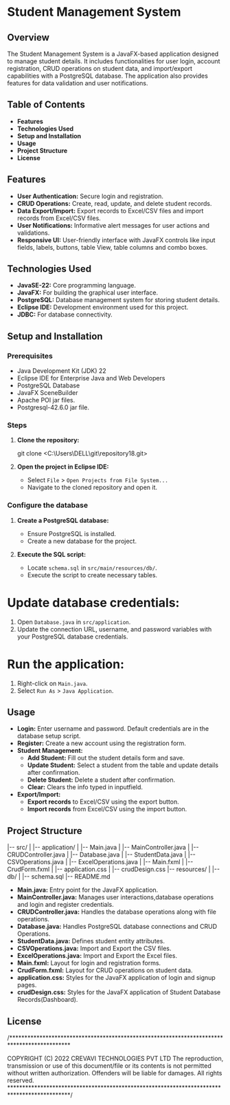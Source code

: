 # Student Management System

## Overview

The Student Management System is a JavaFX-based application designed to manage student details. It includes functionalities for user login, account registration, CRUD operations on student data, and import/export capabilities with a PostgreSQL database. The application also provides features for data validation and user notifications.

## Table of Contents

- **Features**
- **Technologies Used**
- **Setup and Installation**
- **Usage**
- **Project Structure**
- **License**

## Features

- **User Authentication:** Secure login and registration.
- **CRUD Operations:** Create, read, update, and delete student records.
- **Data Export/Import:** Export records to Excel/CSV files and import records from Excel/CSV files.
- **User Notifications:** Informative alert messages for user actions and validations.
- **Responsive UI:** User-friendly interface with JavaFX controls like input fields, labels, buttons, table View, table columns and combo boxes.

## Technologies Used

- **JavaSE-22:** Core programming language.
- **JavaFX:** For building the graphical user interface.
- **PostgreSQL:** Database management system for storing student details.
- **Eclipse IDE:** Development environment used for this project.
- **JDBC:** For database connectivity.

## Setup and Installation

### Prerequisites

- Java Development Kit (JDK) 22
- Eclipse IDE for Enterprise Java and Web Developers
- PostgreSQL Database
- JavaFX SceneBuilder
- Apache POI jar files.
- Postgresql-42.6.0 jar file.

### Steps

1. **Clone the repository:**
 
   git clone <C:\Users\DELL\git\repository18\.git>

2. **Open the project in Eclipse IDE:**

   - Select `File` > `Open Projects from File System...`
   - Navigate to the cloned repository and open it.

### Configure the database

1. **Create a PostgreSQL database:**
   - Ensure PostgreSQL is installed.
   - Create a new database for the project.

2. **Execute the SQL script:**
   - Locate `schema.sql` in `src/main/resources/db/`.
   - Execute the script to create necessary tables.

# Update database credentials:

1. Open `Database.java` in `src/application`.
2. Update the connection URL, username, and password variables with your PostgreSQL database credentials.

# Run the application:

1. Right-click on `Main.java`.
2. Select `Run As` > `Java Application`.

## Usage

- **Login:** Enter username and password. Default credentials are in the database setup script.
- **Register:** Create a new account using the registration form.
- **Student Management:**
  - **Add Student:** Fill out the student details form and save.
  - **Update Student:** Select a student from the table and update details after confirmation.
  - **Delete Student:** Delete a student after confirmation.
  - **Clear:** Clears the info typed in inputfield.
- **Export/Import:**
  - **Export records** to Excel/CSV using the export button.
  - **Import records** from Excel/CSV using the import button.

## Project Structure

|-- src/
| |-- application/
| |-- Main.java
| |-- MainController.java
| |-- CRUDController.java
| |-- Database.java
| |-- StudentData.java
| |-- CSVOperations.java
| |-- ExcelOperations.java
| |-- Main.fxml
| |-- CrudForm.fxml
| |-- application.css
| |-- crudDesign.css
|-- resources/
| |-- db/
| |-- schema.sql
|-- README.md


- **Main.java:** Entry point for the JavaFX application.
- **MainController.java:** Manages user interactions,database operations and login and register credentials.
- **CRUDController.java:** Handles the database operations along with file operations.
- **Database.java:** Handles PostgreSQL database connections and CRUD Operations.
- **StudentData.java:** Defines student entity attributes.
- **CSVOperations.java:** Import and Export the CSV files.
- **ExcelOperations.java:** Import and Export the Excel files.
- **Main.fxml:** Layout for login and registration forms.
- **CrudForm.fxml:** Layout for CRUD operations on student data.
- **application.css:** Styles for the JavaFX application of login and signup pages.
- **crudDesign.css:** Styles for the JavaFX application of Student Database Records(Dashboard).

## License

/********************************************************************************************

COPYRIGHT (C) 2022 CREVAVI TECHNOLOGIES PVT LTD
The reproduction, transmission or use of this document/file or its
contents is not permitted without written authorization.
Offenders will be liable for damages. All rights reserved.
********************************************************************************************/
